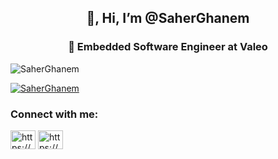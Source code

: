 <h2 align="center">👋, Hi, I’m @SaherGhanem</h2>
<h3 align="center">🌱 Embedded Software Engineer at Valeo</h3>

<p align="left"> <img src="https://komarev.com/ghpvc/?username=SaherGhanem&label=Profile%20views&color=0e75b6&style=flat" alt="SaherGhanem" /> </p>


<p align="left"> <a href="https://github.com/ryo-ma/github-profile-trophy"><img src="https://github-profile-trophy.vercel.app/?username=SaherGhanem&theme=algolia" alt="SaherGhanem" /></a> </p>


<h3 align="left">Connect with me:</h3>
<p align="left">
<a href="https://www.linkedin.com/in/saher-ghanem-40baa0168/" target="blank"><img align="center" src="https://raw.githubusercontent.com/rahuldkjain/github-profile-readme-generator/master/src/images/icons/Social/linked-in-alt.svg" alt="https://www.linkedin.com/in/saher-ghanem-40baa0168/" height="30" width="40" /></a>
<a href="https://www.hackerrank.com/saherghanem333?hr_r=1" target="blank"><img align="center" src="https://raw.githubusercontent.com/rahuldkjain/github-profile-readme-generator/master/src/images/icons/Social/hackerearth.svg" alt="https://www.hackerrank.com/saherghanem333?hr_r=1" height="30" width="40" /></a>
</p>
